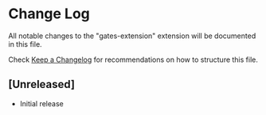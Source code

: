 # Change Log

All notable changes to the "gates-extension" extension will be documented in this file.

Check [Keep a Changelog](http://keepachangelog.com/) for recommendations on how to structure this file.

## [Unreleased]

- Initial release
